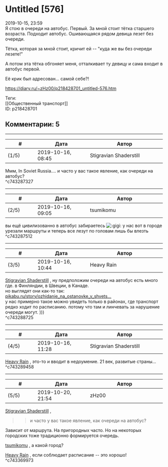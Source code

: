 Untitled [576]
==============

  
2019-10-15, 23:59  
 Я стою в очереди на автобус. Первый. За мной стоит тётка старшего возраста. Подходит автобус. Ошивающаяся рядом девица лезет без очереди.   
   
 Тётка, которая за мной стоит, кричит ей -- "куда же вы без очереди лезете!"   
   
 А потом эта тётка обгоняет меня, отталкивает ту девицу и сама входит в автобус первой.   
   
 Её крик был адресован... самой себе?!   
  
<https://diary.ru/~zHz00/p218428701_untitled-576.htm>  
  
Теги:  
[[Общественный транспорт]]  
ID: p218428701  


Комментарии: 5
--------------

  


---



|         #         |              Дата              |                     Автор                     |           ID           |
| --- | --- | --- | --- |
| (1/5) | 2019-10-16, 08:45 | Stigravian Shaderstill | c743287327 |

  
 Ммм, In Soviet Russia.... и часто у вас такое явление, как очереди на автобус?   
 ^c743287327

---



|         #         |              Дата              |                     Автор                     |           ID           |
| --- | --- | --- | --- |
| (2/5) | 2019-10-16, 09:05 | tsumikomu | c743287512 |

  
 вы ещё цивилизованно в автобус забираетесь ![:gigi:](http://static.diary.ru/picture/1134.gif) у нас вот в городе урезали маршруты и теперь все лезут по головам лишь бы влезть   
 ^c743287512

---



|         #         |              Дата              |                     Автор                     |           ID           |
| --- | --- | --- | --- |
| (3/5) | 2019-10-16, 10:44 | Heavy Rain | c743288725 |

  
  [Stigravian Shaderstill](http://stigravian.diary.ru "Science, Death, Rock-n-Roll")  , ну предположим очереди на автобус есть много где. в Финляндии, в Швеции, в Канаде.   
 но выглядят они как-то так:  [pikabu.ru/story/ozhidanie\_na\_ostanovke\_v\_shvets...](https://pikabu.ru/story/ozhidanie_na_ostanovke_v_shvetsii_lichnoe_prostranstvo_poskandinavski_5656712)    
 у нас примерно такое можно увидеть только в районах, где транспорт редко ходит по расписанию. потому что там и линчевать за нарушение очереди могут. )))   
 ^c743288725

---



|         #         |              Дата              |                     Автор                     |           ID           |
| --- | --- | --- | --- |
| (4/5) | 2019-10-16, 11:28 | Stigravian Shaderstill | c743289458 |

  
  [Heavy Rain](http://kogacz.diary.ru "dear j ournal")  , это-то и вводит в недоумение. 21 век, развитые страны...   
 ^c743289458

---



|         #         |              Дата              |                     Автор                     |           ID           |
| --- | --- | --- | --- |
| (5/5) | 2019-10-20, 21:54 | zHz00 | c743369973 |

  
  [Stigravian Shaderstill](http://stigravian.diary.ru "Science, Death, Rock-n-Roll")  ,   
 >>и часто у вас такое явление, как очереди на автобус?   
   
 Зависит от маршрута. На пригородных часто. Но на некоторых городских тоже традиционно формируется очередь.   
   
  [tsumikomu](http://tsumikomu.diary.ru "in the middle of nowhere")  , а какой город?   
   
  [Heavy Rain](http://kogacz.diary.ru "dear j ournal")  , если соблюдает расписание -- это хорошо!   
 ^c743369973